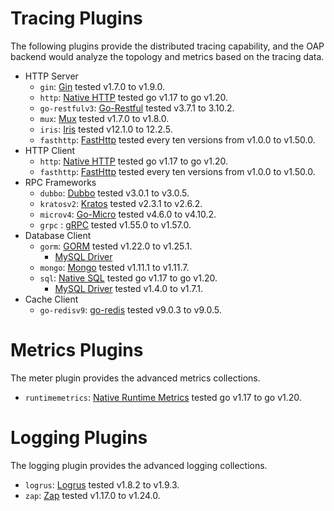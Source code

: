 # Tracing Plugins
The following plugins provide the distributed tracing capability, and the OAP backend would analyze the topology and
metrics based on the tracing data.

* HTTP Server
  * `gin`: [Gin](https://github.com/gin-gonic/gin) tested v1.7.0 to v1.9.0.
  * `http`: [Native HTTP](https://pkg.go.dev/net/http) tested go v1.17 to go v1.20.
  * `go-restfulv3`: [Go-Restful](https://github.com/emicklei/go-restful) tested v3.7.1 to 3.10.2.
  * `mux`: [Mux](https://github.com/gorilla/mux) tested v1.7.0 to v1.8.0.
  * `iris`: [Iris](https://github.com/kataras/iris) tested v12.1.0 to 12.2.5.
  * `fasthttp`: [FastHttp](https://github.com/valyala/fasthttp) tested every ten versions from v1.0.0 to v1.50.0.
* HTTP Client
  * `http`: [Native HTTP](https://pkg.go.dev/net/http) tested go v1.17 to go v1.20.
  * `fasthttp`: [FastHttp](https://github.com/valyala/fasthttp) tested every ten versions from v1.0.0 to v1.50.0.
* RPC Frameworks
  * `dubbo`: [Dubbo](https://github.com/apache/dubbo-go) tested v3.0.1 to v3.0.5.
  * `kratosv2`: [Kratos](https://github.com/go-kratos/kratos) tested v2.3.1 to v2.6.2.
  * `microv4`: [Go-Micro](https://github.com/go-micro/go-micro) tested v4.6.0 to v4.10.2.
  * `grpc` : [gRPC](https://github.com/grpc/grpc-go) tested v1.55.0 to v1.57.0.
* Database Client
  * `gorm`: [GORM](https://github.com/go-gorm/gorm) tested v1.22.0 to v1.25.1.
    * [MySQL Driver](https://github.com/go-gorm/mysql)
  * `mongo`: [Mongo](https://github.com/mongodb/mongo-go-driver) tested v1.11.1 to v1.11.7.
  * `sql`: [Native SQL](https://pkg.go.dev/database/sql) tested go v1.17 to go v1.20.
    * [MySQL Driver](https://github.com/go-sql-driver/mysql) tested v1.4.0 to v1.7.1.
* Cache Client
  * `go-redisv9`: [go-redis](https://github.com/redis/go-redis) tested v9.0.3 to v9.0.5.

# Metrics Plugins
The meter plugin provides the advanced metrics collections.

* `runtimemetrics`: [Native Runtime Metrics](https://pkg.go.dev/runtime/metrics) tested go v1.17 to go v1.20.

# Logging Plugins
The logging plugin provides the advanced logging collections.

* `logrus`: [Logrus](https://github.com/sirupsen/logrus) tested v1.8.2 to v1.9.3.
* `zap`: [Zap](http://go.uber.org/zap) tested v1.17.0 to v1.24.0.